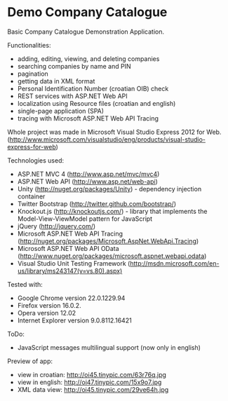 Demo Company Catalogue
======================
Basic Company Catalogue Demonstration Application.

Functionalities:
- adding, editing, viewing, and deleting companies
- searching companies by name and PIN
- pagination
- getting data in XML format
- Personal Identification Number (croatian OIB) check
- REST services with ASP.NET Web API
- localization using Resource files (croatian and english)
- single-page application (SPA)
- tracing with Microsoft ASP.NET Web API Tracing

Whole project was made in Microsoft Visual Studio Express 2012 for Web. (http://www.microsoft.com/visualstudio/eng/products/visual-studio-express-for-web)

Technologies used: 
- ASP.NET MVC 4 (http://www.asp.net/mvc/mvc4)
- ASP.NET Web API (http://www.asp.net/web-api)
- Unity (http://nuget.org/packages/Unity) - dependency injection container
- Twitter Bootstrap (http://twitter.github.com/bootstrap/)
- Knockout.js (http://knockoutjs.com/) - library that implements the Model-View-ViewModel pattern for JavaScript
- jQuery (http://jquery.com/)
- Microsoft ASP.NET Web API Tracing (http://nuget.org/packages/Microsoft.AspNet.WebApi.Tracing)
- Microsoft ASP.NET Web API OData (http://www.nuget.org/packages/microsoft.aspnet.webapi.odata)
- Visual Studio Unit Testing Framework (http://msdn.microsoft.com/en-us/library/ms243147(v=vs.80).aspx)

Tested with: 
- Google Chrome version 22.0.1229.94
- Firefox version 16.0.2.
- Opera version 12.02
- Internet Explorer version 9.0.8112.16421

ToDo:
- JavaScript messages multilingual support (now only in english)

Preview of app:
 - view in croatian: http://oi45.tinypic.com/63r76q.jpg
 - view in english: http://oi47.tinypic.com/15x9o7.jpg
 - XML data view: http://oi45.tinypic.com/29ve64h.jpg